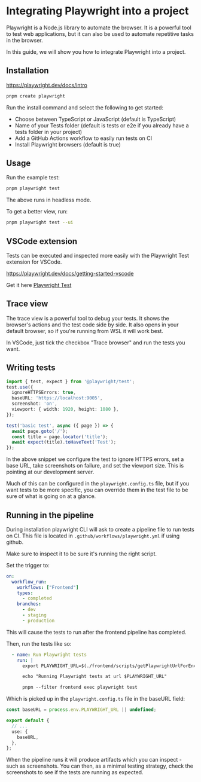 # Integrating Playwright into a project

Playwright is a Node.js library to automate the browser. It is a powerful tool to test web applications, but it can also be used to automate repetitive tasks in the browser.

In this guide, we will show you how to integrate Playwright into a project.

## Installation

https://playwright.dev/docs/intro

```bash
pnpm create playwright
```

Run the install command and select the following to get started:

- Choose between TypeScript or JavaScript (default is TypeScript)
- Name of your Tests folder (default is tests or e2e if you already have a tests folder in your project)
- Add a GitHub Actions workflow to easily run tests on CI
- Install Playwright browsers (default is true)

## Usage



Run the example test:

```bash
pnpm playwright test
```

The above runs in headless mode.

To get a better view, run:

```bash
pnpm playwright test --ui
```

## VSCode extension

Tests can be executed and inspected more easily with the Playwright Test extension for VSCode.

https://playwright.dev/docs/getting-started-vscode


Get it here [Playwright Test](https://marketplace.visualstudio.com/items?itemName=ms-playwright.playwright)


## Trace view

The trace view is a powerful tool to debug your tests. It shows the browser's actions and the test code side by side. It also opens in your default browser, so if you're running from WSL it will work best.

In VSCode, just tick the checkbox "Trace browser" and run the tests you want.

## Writing tests

```typescript
import { test, expect } from '@playwright/test';
test.use({
  ignoreHTTPSErrors: true,
  baseURL: 'https://localhost:9005',
  screenshot: 'on',
  viewport: { width: 1920, height: 1080 },
});

test('basic test', async ({ page }) => {
  await page.goto('/');
  const title = page.locator('title');
  await expect(title).toHaveText('Test');
});
```

In the above snippet we configure the test to ignore HTTPS errors, set a base URL, take screenshots on failure, and set the viewport size. This is pointing at our development server.

Much of this can be configured in the `playwright.config.ts` file, but if you want tests to be more specific, you can override them in the test file to be sure of what is going on at a glance.


## Running in the pipeline

During installation playwright CLI will ask to create a pipeline file to run tests on CI. This file is located in `.github/workflows/playwright.yml` if using github.

Make sure to inspect it to be sure it's running the right script.

Set the trigger to:

```yaml
on:
  workflow_run: 
    workflows: ["Frontend"]
    types:
      - completed
    branches:
      - dev
      - staging
      - production
```

This will cause the tests to run after the frontend pipeline has completed.


Then, run the tests like so:

```yaml
  - name: Run Playwright tests
    run: |
      export PLAYWRIGHT_URL=$(./frontend/scripts/getPlaywrightUrlForEnv.sh) 

      echo "Running Playwright tests at url $PLAYWRIGHT_URL"

      pnpm --filter frontend exec playwright test
```

Which is picked up in the `playwright.config.ts` file in the baseURL field:

```typescript
const baseURL = process.env.PLAYWRIGHT_URL || undefined;

export default {
  // ...
  use: {
    baseURL,
  },
};
```

When the pipeline runs it will produce artifacts which you can inspect - such as screenshots. You can then, as a minimal testing strategy, check the screenshots to see if the tests are running as expected.